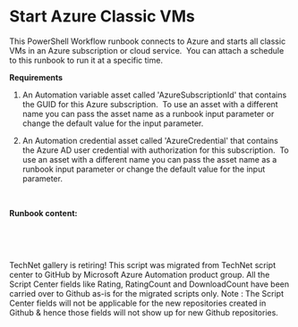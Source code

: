 ﻿Start Azure Classic VMs
=======================

            

This PowerShell Workflow runbook connects to Azure and starts all classic VMs in an Azure subscription or cloud service.  You can attach a schedule to this runbook to run it at a specific time.  


**Requirements**


1. An Automation variable asset called 'AzureSubscriptionId' that contains the GUID for this Azure subscription.  To use an asset with a different name you can pass the asset name as a runbook input parameter or change the default value for the input
 parameter. 


2. An Automation credential asset called 'AzureCredential' that contains the Azure AD user credential with authorization for this subscription.  To use an asset with a different name you can pass the asset name as a runbook input parameter or change
 the default value for the input parameter.


 


**Runbook content:** 


 

 

        
    
TechNet gallery is retiring! This script was migrated from TechNet script center to GitHub by Microsoft Azure Automation product group. All the Script Center fields like Rating, RatingCount and DownloadCount have been carried over to Github as-is for the migrated scripts only. Note : The Script Center fields will not be applicable for the new repositories created in Github & hence those fields will not show up for new Github repositories.
